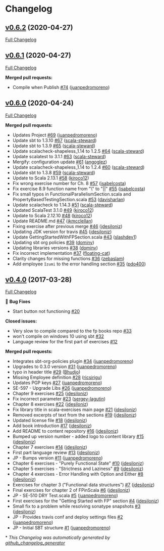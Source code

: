 # Changelog

## [v0.6.2](https://github.com/scala-exercises/exercises-fpinscala/tree/v0.6.2) (2020-04-27)

[Full Changelog](https://github.com/scala-exercises/exercises-fpinscala/compare/v0.6.1...v0.6.2)

## [v0.6.1](https://github.com/scala-exercises/exercises-fpinscala/tree/v0.6.1) (2020-04-27)

[Full Changelog](https://github.com/scala-exercises/exercises-fpinscala/compare/v0.6.0...v0.6.1)

**Merged pull requests:**

- Compile when Publish [\#74](https://github.com/scala-exercises/exercises-fpinscala/pull/74) ([juanpedromoreno](https://github.com/juanpedromoreno))

## [v0.6.0](https://github.com/scala-exercises/exercises-fpinscala/tree/v0.6.0) (2020-04-24)

[Full Changelog](https://github.com/scala-exercises/exercises-fpinscala/compare/v0.4.0...v0.6.0)

**Merged pull requests:**

- Updates Project [\#69](https://github.com/scala-exercises/exercises-fpinscala/pull/69) ([juanpedromoreno](https://github.com/juanpedromoreno))
- Update sbt to 1.3.10 [\#67](https://github.com/scala-exercises/exercises-fpinscala/pull/67) ([scala-steward](https://github.com/scala-steward))
- Update sbt to 1.3.9 [\#65](https://github.com/scala-exercises/exercises-fpinscala/pull/65) ([scala-steward](https://github.com/scala-steward))
- Update scalacheck-shapeless\_1.14 to 1.2.5 [\#64](https://github.com/scala-exercises/exercises-fpinscala/pull/64) ([scala-steward](https://github.com/scala-steward))
- Update scalatest to 3.1.1 [\#63](https://github.com/scala-exercises/exercises-fpinscala/pull/63) ([scala-steward](https://github.com/scala-steward))
- Mergify: configuration update [\#61](https://github.com/scala-exercises/exercises-fpinscala/pull/61) ([angoglez](https://github.com/angoglez))
- Update scalacheck-shapeless\_1.14 to 1.2.4 [\#60](https://github.com/scala-exercises/exercises-fpinscala/pull/60) ([scala-steward](https://github.com/scala-steward))
- Update sbt to 1.3.8 [\#59](https://github.com/scala-exercises/exercises-fpinscala/pull/59) ([scala-steward](https://github.com/scala-steward))
- Update to Scala 2.13.1 [\#58](https://github.com/scala-exercises/exercises-fpinscala/pull/58) ([kiroco12](https://github.com/kiroco12))
- Fix wrong exercise number for Ch. 8 [\#57](https://github.com/scala-exercises/exercises-fpinscala/pull/57) ([isabelcosta](https://github.com/isabelcosta))
- Fix exercise 8.9 function name from "\\" to "||" [\#55](https://github.com/scala-exercises/exercises-fpinscala/pull/55) ([isabelcosta](https://github.com/isabelcosta))
- Fix small typos in FunctionalParallelismSection.scala and PropertyBasedTestingSection.scala  [\#53](https://github.com/scala-exercises/exercises-fpinscala/pull/53) ([davisharlan](https://github.com/davisharlan))
- Update scalacheck to 1.14.3 [\#51](https://github.com/scala-exercises/exercises-fpinscala/pull/51) ([scala-steward](https://github.com/scala-steward))
- Updated ScalaTest 3.1.0 [\#49](https://github.com/scala-exercises/exercises-fpinscala/pull/49) ([kiroco12](https://github.com/kiroco12))
- Update to Scala 2.12.10 [\#48](https://github.com/scala-exercises/exercises-fpinscala/pull/48) ([kiroco12](https://github.com/kiroco12))
- Update README.md [\#47](https://github.com/scala-exercises/exercises-fpinscala/pull/47) ([jkmcclellan](https://github.com/jkmcclellan))
- Fixing exercise after previous merge [\#46](https://github.com/scala-exercises/exercises-fpinscala/pull/46) ([jdesiloniz](https://github.com/jdesiloniz))
- Updating JDK version for travis [\#45](https://github.com/scala-exercises/exercises-fpinscala/pull/45) ([jdesiloniz](https://github.com/jdesiloniz))
- Update GettingStartedWithFPSection.scala [\#43](https://github.com/scala-exercises/exercises-fpinscala/pull/43) ([slashdev1](https://github.com/slashdev1))
- Updating sbt org policies [\#39](https://github.com/scala-exercises/exercises-fpinscala/pull/39) ([dominv](https://github.com/dominv))
- Updating libraries versions [\#38](https://github.com/scala-exercises/exercises-fpinscala/pull/38) ([dominv](https://github.com/dominv))
- Fix incorrect implementation [\#37](https://github.com/scala-exercises/exercises-fpinscala/pull/37) ([floating-cat](https://github.com/floating-cat))
- Clarity changes for missing functions [\#36](https://github.com/scala-exercises/exercises-fpinscala/pull/36) ([zebaslam](https://github.com/zebaslam))
- Add employee `Izumi` to the error handling section [\#35](https://github.com/scala-exercises/exercises-fpinscala/pull/35) ([pdo400](https://github.com/pdo400))

## [v0.4.0](https://github.com/scala-exercises/exercises-fpinscala/tree/v0.4.0) (2017-03-28)

[Full Changelog](https://github.com/scala-exercises/exercises-fpinscala/compare/47e9036ab8130a3eb882ccdc3b9a0d45397dcb07...v0.4.0)

🐛 **Bug Fixes**

- Start button not functioning [\#20](https://github.com/scala-exercises/exercises-fpinscala/issues/20)

**Closed issues:**

- Very slow to compile compared to the fp books repo [\#33](https://github.com/scala-exercises/exercises-fpinscala/issues/33)
- won't compile on windows 10 using sbt  [\#32](https://github.com/scala-exercises/exercises-fpinscala/issues/32)
- Language review for the first part of exercises [\#12](https://github.com/scala-exercises/exercises-fpinscala/issues/12)

**Merged pull requests:**

- Integrates sbt-org-policies plugin [\#34](https://github.com/scala-exercises/exercises-fpinscala/pull/34) ([juanpedromoreno](https://github.com/juanpedromoreno))
- Upgrades to 0.3.0 version [\#31](https://github.com/scala-exercises/exercises-fpinscala/pull/31) ([juanpedromoreno](https://github.com/juanpedromoreno))
- typo in header title [\#29](https://github.com/scala-exercises/exercises-fpinscala/pull/29) ([Bhudjo](https://github.com/Bhudjo))
- Missing Employee definition [\#28](https://github.com/scala-exercises/exercises-fpinscala/pull/28) ([ricsirigu](https://github.com/ricsirigu))
- Updates PGP keys [\#27](https://github.com/scala-exercises/exercises-fpinscala/pull/27) ([juanpedromoreno](https://github.com/juanpedromoreno))
- SE-597 - Upgrade Libs [\#26](https://github.com/scala-exercises/exercises-fpinscala/pull/26) ([juanpedromoreno](https://github.com/juanpedromoreno))
- Chapter 9 exercises [\#25](https://github.com/scala-exercises/exercises-fpinscala/pull/25) ([jdesiloniz](https://github.com/jdesiloniz))
- Fix incorrect parameter [\#23](https://github.com/scala-exercises/exercises-fpinscala/pull/23) ([sergey-lagutin](https://github.com/sergey-lagutin))
- Chapter 8 exercises [\#22](https://github.com/scala-exercises/exercises-fpinscala/pull/22) ([jdesiloniz](https://github.com/jdesiloniz))
- Fix library title in scala-exercises main page [\#21](https://github.com/scala-exercises/exercises-fpinscala/pull/21) ([jdesiloniz](https://github.com/jdesiloniz))
- Removed excerpts of text from the sections [\#19](https://github.com/scala-exercises/exercises-fpinscala/pull/19) ([jdesiloniz](https://github.com/jdesiloniz))
- Updated license file [\#18](https://github.com/scala-exercises/exercises-fpinscala/pull/18) ([jdesiloniz](https://github.com/jdesiloniz))
- Add book introduction [\#17](https://github.com/scala-exercises/exercises-fpinscala/pull/17) ([jdesiloniz](https://github.com/jdesiloniz))
- Add README to content repository [\#16](https://github.com/scala-exercises/exercises-fpinscala/pull/16) ([jdesiloniz](https://github.com/jdesiloniz))
- Bumped up version number - added logo to content library [\#15](https://github.com/scala-exercises/exercises-fpinscala/pull/15) ([jdesiloniz](https://github.com/jdesiloniz))
- Chapter 7 exercises [\#14](https://github.com/scala-exercises/exercises-fpinscala/pull/14) ([jdesiloniz](https://github.com/jdesiloniz))
- First part language review [\#13](https://github.com/scala-exercises/exercises-fpinscala/pull/13) ([jdesiloniz](https://github.com/jdesiloniz))
- JP - Bumps version [\#11](https://github.com/scala-exercises/exercises-fpinscala/pull/11) ([juanpedromoreno](https://github.com/juanpedromoreno))
- Chapter 6 exercises - "Purely Functional State" [\#10](https://github.com/scala-exercises/exercises-fpinscala/pull/10) ([jdesiloniz](https://github.com/jdesiloniz))
- Chapter 5 exercises - "Strictness and Laziness" [\#9](https://github.com/scala-exercises/exercises-fpinscala/pull/9) ([jdesiloniz](https://github.com/jdesiloniz))
- Chapter 4 exercises - Error Handling with Option and Either [\#8](https://github.com/scala-exercises/exercises-fpinscala/pull/8) ([jdesiloniz](https://github.com/jdesiloniz))
- Exercises for chapter 3 \("Functional data structures"\) [\#7](https://github.com/scala-exercises/exercises-fpinscala/pull/7) ([jdesiloniz](https://github.com/jdesiloniz))
- Final exercises for chapter 2 of FPinScala [\#6](https://github.com/scala-exercises/exercises-fpinscala/pull/6) ([jdesiloniz](https://github.com/jdesiloniz))
- JP - SE-510 DRY Test.scala [\#5](https://github.com/scala-exercises/exercises-fpinscala/pull/5) ([juanpedromoreno](https://github.com/juanpedromoreno))
- First exercises for the "Getting Started with FP" section [\#4](https://github.com/scala-exercises/exercises-fpinscala/pull/4) ([jdesiloniz](https://github.com/jdesiloniz))
- Small fix to a problem while resolving sonatype snapshots [\#3](https://github.com/scala-exercises/exercises-fpinscala/pull/3) ([jdesiloniz](https://github.com/jdesiloniz))
- JP - Provides travis conf and deploy settings files [\#2](https://github.com/scala-exercises/exercises-fpinscala/pull/2) ([juanpedromoreno](https://github.com/juanpedromoreno))
- JP - Initial SBT structure [\#1](https://github.com/scala-exercises/exercises-fpinscala/pull/1) ([juanpedromoreno](https://github.com/juanpedromoreno))



\* *This Changelog was automatically generated by [github_changelog_generator](https://github.com/github-changelog-generator/github-changelog-generator)*
